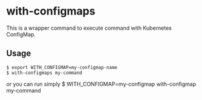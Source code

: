 # with-configmaps

This is a wrapper command to execute command with Kubernetes ConfigMap.

## Usage

```console
$ export WITH_CONFIGMAP=my-configmap-name
$ with-configmaps my-command
```

or you can run simply
$ WITH_CONFIGMAP=my-configmap with-configmap my-command
```
